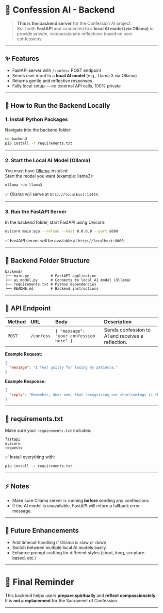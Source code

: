 # 📖 Confession AI - Backend

> **This is the backend server** for the Confession AI project.  
> Built with **FastAPI** and connected to a **local AI model (via Ollama)** to provide private, compassionate reflections based on user confessions.

---

## ✨ Features
- FastAPI server with `/confess` POST endpoint
- Sends user input to a **local AI model** (e.g., Llama 3 via Ollama)
- Returns gentle and reflective responses
- Fully local setup — no external API calls, 100% private

---

## 🚀 How to Run the Backend Locally

### 1. Install Python Packages

Navigate into the backend folder:

```bash
cd backend
pip install -r requirements.txt
```

---

### 2. Start the Local AI Model (Ollama)

You must have [Ollama](https://ollama.com/) installed.  
Start the model you want (example: llama3):

```bash
ollama run llama3
```

✅ Ollama will serve at `http://localhost:11434`.

---

### 3. Run the FastAPI Server

In the backend folder, start FastAPI using Uvicorn:

```bash
uvicorn main:app --reload --host 0.0.0.0 --port 8000
```

✅ FastAPI server will be available at `http://localhost:8000`.

---

## 📂 Backend Folder Structure

```
backend/
├── main.py          # FastAPI application
├── ai_model.py      # Connects to local AI model (Ollama)
├── requirements.txt # Python dependencies
└── README.md        # Backend instructions
```

---

## 📡 API Endpoint

| Method | URL | Body | Description |
|:-------|:----|:-----|:------------|
| `POST` | `/confess` | `{ "message": "your confession here" }` | Sends confession to AI and receives a reflection. |

**Example Request:**
```json
{
  "message": "I feel guilty for losing my patience."
}
```

**Example Response:**
```json
{
  "reply": "Remember, dear one, that recognizing our shortcomings is the first step towards healing and growth."
}
```

---

## 📜 requirements.txt

Make sure your `requirements.txt` includes:

```
fastapi
uvicorn
requests
```

✅ Install everything with:

```bash
pip install -r requirements.txt
```

---

## ⚡ Notes
- Make sure Ollama server is running **before** sending any confessions.
- If the AI model is unavailable, FastAPI will return a fallback error message.

---

## 🧠 Future Enhancements
- Add timeout handling if Ollama is slow or down
- Switch between multiple local AI models easily
- Enhance prompt crafting for different styles (short, long, scripture-based, etc.)

---

# 🙏 Final Reminder
This backend helps users **prepare spiritually** and **reflect compassionately**.  
It is **not a replacement** for the Sacrament of Confession.

---
